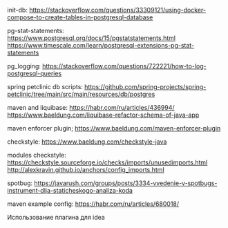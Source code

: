 init-db: https://stackoverflow.com/questions/33309121/using-docker-compose-to-create-tables-in-postgresql-database

pg-stat-statements: https://www.postgresql.org/docs/15/pgstatstatements.html
https://www.timescale.com/learn/postgresql-extensions-pg-stat-statements

pg_logging: https://stackoverflow.com/questions/722221/how-to-log-postgresql-queries

spring petclinic db scripts: https://github.com/spring-projects/spring-petclinic/tree/main/src/main/resources/db/postgres

maven and liquibase: https://habr.com/ru/articles/436994/
https://www.baeldung.com/liquibase-refactor-schema-of-java-app

maven enforcer plugin; https://www.baeldung.com/maven-enforcer-plugin

checkstyle:
https://www.baeldung.com/checkstyle-java

modules checkstyle:
https://checkstyle.sourceforge.io/checks/imports/unusedimports.html
http://alexkravin.github.io/anchors/config_imports.html

spotbug:
https://javarush.com/groups/posts/3334-vvedenie-v-spotbugs-instrument-dlja-staticheskogo-analiza-koda

maven example config:
https://habr.com/ru/articles/680018/

Использование плагина для idea